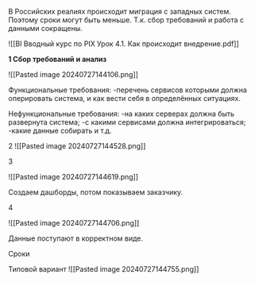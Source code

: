 
В Российских реалиях происходит миграция с западных систем. Поэтому сроки могут быть меньше. Т.к. сбор требований и работа с данными сокращены.


![[BI Вводный курс по PIX Урок 4.1. Как происходит внедрение.pdf]]



**1 Сбор требований и анализ**



![[Pasted image 20240727144106.png]]

Функциональные требования:
 -перечень сервисов которыми должна оперировать система, и как вести себя в определённых ситуациях.

Нефункциональные требования:
 -на каких серверах должна быть развернута система;
 -с какими сервисами должна интегрироваться;
 -какие данные собирать и т.д.

 

2
![[Pasted image 20240727144528.png]]



3 

![[Pasted image 20240727144619.png]]

Создаем дашборды, потом показываем заказчику.


4

![[Pasted image 20240727144706.png]]

Данные поступают в корректном виде.


Сроки

Типовой вариант
![[Pasted image 20240727144755.png]]



